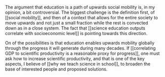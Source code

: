 The argument that education is a path of upwards social mobility is, in my opinion, a bit controversial. The biggest challenge is the definition first, of [[social mobility]], and then of a context that allows for the entire society to move upwards and not just a small fraction while the rest is convected down as in a close system. The fact that [[science education outputs correlate with socioeconomic level]] is pointing towards this direction. 

On of the possibilities is that education enables upwards mobility globally through the progress it will generate during many decades. If [[correlating GDP to scientific productivity is a reasonable proxy for progress]], one must ask how to increase scientific productivity, and that is one of the key aspects, I believe of [[why we teach science in school]], to broaden the base of interested people and proposed solutions. 